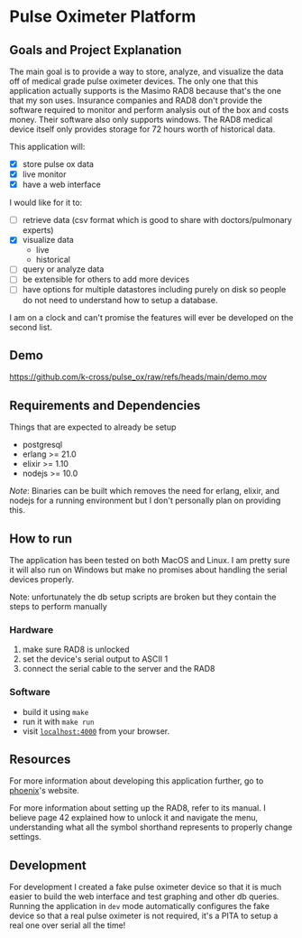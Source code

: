 # Pulse Oximeter Platform

## Goals and Project Explanation

The main goal is to provide a way to store, analyze, and visualize the data off of medical grade pulse oximeter devices.
The only one that this application actually supports is the Masimo RAD8 because that's the one that my son uses.
Insurance companies and RAD8 don't provide the software required to monitor and perform analysis out of the box and costs money.
Their software also only supports windows.
The RAD8 medical device itself only provides storage for 72 hours worth of historical data.

This application will:

- [x] store pulse ox data
- [x] live monitor
- [x] have a web interface

I would like for it to:

- [ ] retrieve data (csv format which is good to share with doctors/pulmonary experts)
- [x] visualize data
    * live
    * historical
- [ ] query or analyze data
- [ ] be extensible for others to add more devices
- [ ] have options for multiple datastores including purely on disk so people do not need to understand how to setup a database.

I am on a clock and can't promise the features will ever be developed on the second list.

## Demo

https://github.com/k-cross/pulse_ox/raw/refs/heads/main/demo.mov

## Requirements and Dependencies

Things that are expected to already be setup

* postgresql
* erlang >= 21.0
* elixir >= 1.10
* nodejs >= 10.0

_Note_: Binaries can be built which removes the need for erlang, elixir, and nodejs for a running environment but I don't personally plan on providing this.

## How to run

The application has been tested on both MacOS and Linux.
I am pretty sure it will also run on Windows but make no promises about handling the serial devices properly.

Note: unfortunately the db setup scripts are broken but they contain the steps to perform manually

### Hardware

1. make sure RAD8 is unlocked
1. set the device's serial output to ASCII 1
1. connect the serial cable to the server and the RAD8

### Software

* build it using `make`
* run it with `make run`
* visit [`localhost:4000`](http://localhost:4000) from your browser.

## Resources

For more information about developing this application further, go to [phoenix](https://phoenixframework.org)'s website.

For more information about setting up the RAD8, refer to its manual.
I believe page 42 explained how to unlock it and navigate the menu, understanding what all the symbol shorthand represents to properly change settings.

## Development

For development I created a fake pulse oximeter device so that it is much easier to build the web interface and test graphing and other db queries.
Running the application in `dev` mode automatically configures the fake device so that a real pulse oximeter is not required, it's a PITA to setup a real one over serial all the time!
